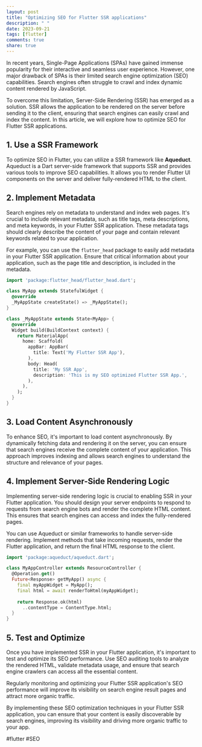 ```yaml
---
layout: post
title: "Optimizing SEO for Flutter SSR applications"
description: " "
date: 2023-09-21
tags: [flutter]
comments: true
share: true
---
```


In recent years, Single-Page Applications (SPAs) have gained immense popularity for their interactive and seamless user experience. However, one major drawback of SPAs is their limited search engine optimization (SEO) capabilities. Search engines often struggle to crawl and index dynamic content rendered by JavaScript.

To overcome this limitation, Server-Side Rendering (SSR) has emerged as a solution. SSR allows the application to be rendered on the server before sending it to the client, ensuring that search engines can easily crawl and index the content. In this article, we will explore how to optimize SEO for Flutter SSR applications.

## 1. Use a SSR Framework

To optimize SEO in Flutter, you can utilize a SSR framework like **Aqueduct**. Aqueduct is a Dart server-side framework that supports SSR and provides various tools to improve SEO capabilities. It allows you to render Flutter UI components on the server and deliver fully-rendered HTML to the client.

## 2. Implement Metadata

Search engines rely on metadata to understand and index web pages. It's crucial to include relevant metadata, such as title tags, meta descriptions, and meta keywords, in your Flutter SSR application. These metadata tags should clearly describe the content of your page and contain relevant keywords related to your application.

For example, you can use the `flutter_head` package to easily add metadata in your Flutter SSR application. Ensure that critical information about your application, such as the page title and description, is included in the metadata.

```dart
import 'package:flutter_head/flutter_head.dart';

class MyApp extends StatefulWidget {
  @override
  _MyAppState createState() => _MyAppState();
}

class _MyAppState extends State<MyApp> {
  @override
  Widget build(BuildContext context) {
    return MaterialApp(
      home: Scaffold(
        appBar: AppBar(
          title: Text('My Flutter SSR App'),
        ),
        body: Head(
          title: 'My SSR App',
          description: 'This is my SEO optimized Flutter SSR App.',
        ),
      ),
    );
  }
}
```

## 3. Load Content Asynchronously

To enhance SEO, it's important to load content asynchronously. By dynamically fetching data and rendering it on the server, you can ensure that search engines receive the complete content of your application. This approach improves indexing and allows search engines to understand the structure and relevance of your pages.

## 4. Implement Server-Side Rendering Logic

Implementing server-side rendering logic is crucial to enabling SSR in your Flutter application. You should design your server endpoints to respond to requests from search engine bots and render the complete HTML content. This ensures that search engines can access and index the fully-rendered pages.

You can use Aqueduct or similar frameworks to handle server-side rendering. Implement methods that take incoming requests, render the Flutter application, and return the final HTML response to the client.

```dart
import 'package:aqueduct/aqueduct.dart';

class MyAppController extends ResourceController {
  @Operation.get()
  Future<Response> getMyApp() async {
    final myAppWidget = MyApp();
    final html = await renderToHtml(myAppWidget);
    
    return Response.ok(html)
      ..contentType = ContentType.html;
  }
}
```

## 5. Test and Optimize

Once you have implemented SSR in your Flutter application, it's important to test and optimize its SEO performance. Use SEO auditing tools to analyze the rendered HTML, validate metadata usage, and ensure that search engine crawlers can access all the essential content.

Regularly monitoring and optimizing your Flutter SSR application's SEO performance will improve its visibility on search engine result pages and attract more organic traffic.

By implementing these SEO optimization techniques in your Flutter SSR application, you can ensure that your content is easily discoverable by search engines, improving its visibility and driving more organic traffic to your app.

#flutter #SEO